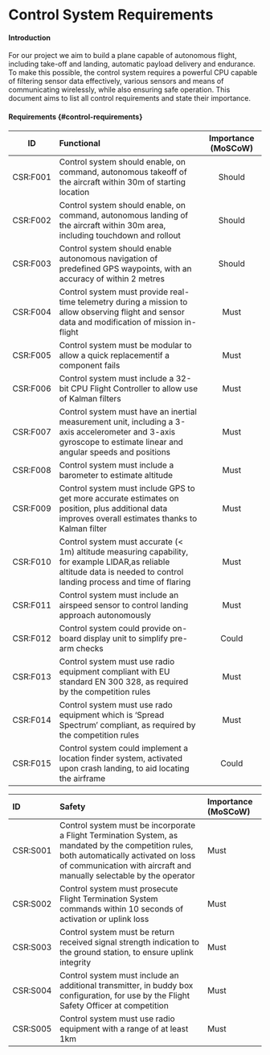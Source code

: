 # Control System Requirements

#### Introduction

For our project we aim to build a plane capable of autonomous flight, including take-off and landing, automatic payload delivery and endurance. To make this possible, the control system requires a powerful CPU capable of filtering sensor data effectively, various sensors and means of communicating wirelessly, while also ensuring safe operation. This document aims to list all control requirements and state their importance.

#### Requirements {#control-requirements}

| ID | Functional | Importance \(MoSCoW\) |
| :---: | :--- | :---: |
| CSR:F001 | Control system should enable, on command, autonomous takeoff of the aircraft within 30m of starting location | Should |
| CSR:F002 | Control system should enable, on command, autonomous landing of the aircraft within 30m area, including touchdown and rollout | Should |
| CSR:F003 | Control system should enable autonomous navigation of predefined GPS waypoints, with an accuracy of within 2 metres | Should |
| CSR:F004 | Control system must provide real-time telemetry during a mission to allow observing flight and sensor data and modification of mission in-flight | Must |
| CSR:F005 | Control system must be modular to allow a quick replacementif a component fails | Must |
| CSR:F006 | Control system must include a 32-bit CPU Flight Controller to allow use of Kalman filters | Must |
| CSR:F007 | Control system must have an inertial measurement unit, including a 3-axis accelerometer and 3-axis gyroscope to estimate linear and angular speeds and positions | Must |
| CSR:F008 | Control system must include a barometer to estimate altitude | Must |
| CSR:F009 | Control system must include GPS to get more accurate estimates on position, plus additional data improves overall estimates thanks to Kalman filter | Must |
| CSR:F010 | Control system must accurate \(&lt; 1m\) altitude measuring capability, for example LIDAR,as reliable altitude data is needed to control landing process and time of flaring | Must |
| CSR:F011 | Control system must include an airspeed sensor to control landing approach autonomously | Must |
| CSR:F012 | Control system could provide on-board display unit to simplify pre-arm checks | Could |
| CSR:F013 | Control system must use radio equipment compliant with EU standard EN 300 328, as required by the competition rules | Must |
| CSR:F014 | Control system must use rado equipment which is ‘Spread Spectrum’ compliant, as required by the competition rules | Must |
| CSR:F015 | Control system could implement a location finder system, activated upon crash landing, to aid locating the airframe | Could |

| ID | Safety | Importance \(MoSCoW\) |
| :--- | :--- | :--- |
| CSR:S001 | Control system must be incorporate a Flight Termination System, as mandated by the competition rules, both automatically activated on loss of communication with aircraft and manually selectable by the operator | Must |
| CSR:S002 | Control system must prosecute Flight Termination System commands within 10 seconds of activation or uplink loss | Must |
| CSR:S003 | Control system must be return received signal strength indication to the ground station, to ensure uplink integrity | Must |
| CSR:S004 | Control system must include an additional transmitter, in buddy box configuration, for use by the Flight Safety Officer at competition | Must |
| CSR:S005 | Control system must use radio equipment with a range of at least 1km | Must |



